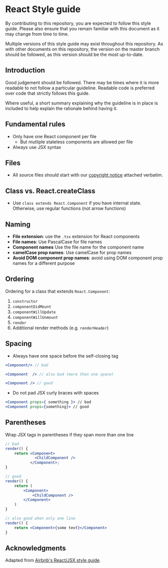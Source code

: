 # React  Style guide

By contributing to this repository, you are expected to follow this style guide. Please also ensure that you remain familiar with this document as it may change from time to time.

Multiple versions of this style guide may exist throughout this repository. As with other documents on this repository,
the version on the master branch should be followed, as this version should be the most up-to-date.

## Introduction

Good judgement should be followed. There may be times where it is more readable to not follow a particular guideline.
Readable code is preferred over code that strictly follows this guide.

Where useful, a short summary explaining why the guideline is in place is included to help explain the rationale behind having it.

## Fundamental rules

- Only have one React component per file
   - But mutliple stateless components are allowed per file
- Always use JSX syntax

## Files

- All source files should start with our [copyright notice](https://github.com/Project-Books/book-project/blob/react-login-558/COPYRIGHT) attached verbatim.

## Class vs. React.createClass

- Use `class extends React.Component` if you have internal state. Otherwise, use regular functions (not arrow functions)

## Naming

- **File extension**: use the `.tsx` extension for React components
- **File names**: Use PascalCase for file names
- **Component names** Use the file name for the component name
- **camelCase prop names**: Use camelCase for prop names
- **Avoid DOM component prop names**: avoid using DOM component prop names for a different purpose

## Ordering

Ordering for a class that extends `React.Component`:

1. `constructor`
2. `componentDidMount`
3. `componentWillUpdate`
4. `componentWillUnmount`
5. `render`
6. Additional render methods (e.g. `renderHeader`)

## Spacing

- Always have one space before the self-closing tag
```jsx
<Component/> // bad

<Component  /> // also bad (more than one space)

<Component /> // good
```

- Do not pad JSX curly braces with spaces

```jsx
<Component props={ something }> // bad 
<Component props={something}> // good
```

## Parentheses

Wrap JSX tags in parentheses if they span more than one line

```jsx
// bad
render() {
    return <Component>
             <ChildComponent />
           </Component>;
}

// good
render() {
    return (
        <Component>
            <ChildComponent />
        </Component>
    )
}

// also good when only one line
render() {
    return <Component>{some text}</Component>
}


```

## Acknowledgments

 Adapted from [Airbnb's React/JSX style guide](https://github.com/airbnb/javascript/tree/master/react).